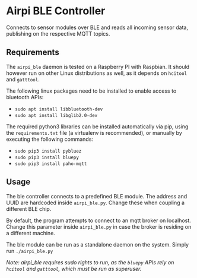 # Airpi BLE Controller
Connects to sensor modules over BLE and reads all incoming sensor data, publishing on the respective MQTT topics.

## Requirements
The `airpi_ble` daemon is tested on a Raspberry PI with Raspbian.
It should however run on other Linux distributions as well, as it depends on `hcitool` and `gatttool`.

The following linux packages need to be installed to enable access to bluetooth APIs:
- `sudo apt install libbluetooth-dev`
- `sudo apt install libglib2.0-dev`

The required python3 libraries can be installed automatically via pip, using the `requirements.txt` file
(a virtualenv is recommended), or manually by executing the following commands:
- `sudo pip3 install pybluez`
- `sudo pip3 install bluepy`
- `sudo pip3 install paho-mqtt`

## Usage
The ble controller connects to a predefined BLE module. The address and UUID are hardcoded inside `airpi_ble.py`.
Change these when coupling a different BLE chip.

By default, the program attempts to connect to an mqtt broker on localhost. Change this parameter inside `airpi_ble.py` in case the broker is residing on a different machine.

The ble module can be run as a standalone daemon on the system. Simply run `./airpi_ble.py`


*Note: airpi_ble requires sudo rights to run, as the `bluepy` APIs rely on `hcitool` and `gatttool`, which must be run as superuser.*


<!--
USED ONLY FOR ALTERNATIVE PYTHON LIBS (gattlib)

Gattlib requires an additional glib2.0 package, therefore install:
- `sudo apt install libperl-dev`
- `sudo apt install libgtk2.0-dev`

or
- `sudo apt install libglib2.0-dev`

Now we can install gattlib:
- `sudo apt install libboost-thread-dev`
- `sudo pip3 install libboost-python-dev`

- `pip3 download gattlib`
- `tar xvzf ./gattlib-0.20150805.tar.gz`
-` cd gattlib-0.20150805/`
- `sed -ie 's/boost_python-py34/boost_python-py35/' setup.py`
- `pip3 install .`


